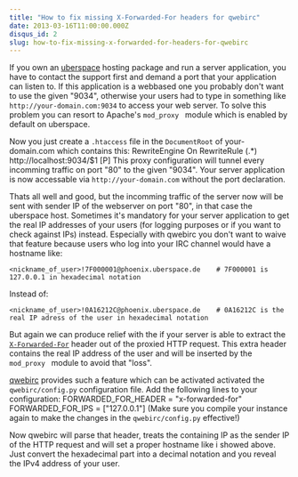 ```yaml
---
title: "How to fix missing X-Forwarded-For headers for qwebirc"
date: 2013-03-16T11:00:00.000Z
disqus_id: 2
slug: how-to-fix-missing-x-forwarded-for-headers-for-qwebirc
---
```


If you own an [uberspace](http://uberspace.de) hosting package and run a server application, you have to contact the support first and demand a port that your application can listen to. If this application is a webbased one you probably don't want to use the given "9034", otherwise your users had to type in something like `http://your-domain.com:9034` to access your web server. To solve this problem you can resort to Apache's `mod_proxy ` module which is enabled by default on uberspace.

Now you just create a `.htaccess` file in the `DocumentRoot` of your-domain.com which contains this:
    RewriteEngine On
    RewriteRule (.*) http://localhost:9034/$1 [P]
This proxy configuration will tunnel every incomming traffic on port "80" to the given "9034". Your server application is now accessable via `http://your-domain.com` without the port declaration.

Thats all well and good, but the incomming traffic of the server now will be sent with sender IP of the webserver on port "80", in that case the uberspace host. Sometimes it's mandatory for your server application to get the real IP addresses of your users (for logging purposes or if you want to check against IPs) instead. Especially with qwebirc you don't want to waive that feature because users who log into your IRC channel would have a hostname like:

    <nickname_of_user>!7F000001@phoenix.uberspace.de    # 7F000001 is 127.0.0.1 in hexadecimal notation

Instead of:

    <nickname_of_user>!0A16212C@phoenix.uberspace.de    # 0A16212C is the real IP adress of the user in hexadecimal notation

But again we can produce relief with the if your server is able to extract the [`X-Forwarded-For`](http://en.wikipedia.org/wiki/X-Forwarded-For) header out of the proxied HTTP request. This extra header contains the real IP address of the user and will be inserted by the `mod_proxy ` module to avoid that "loss".

[qwebirc](http://qwebirc.org/) provides such a feature which can be activated activated the `qwebirc/config.py` configuration file. Add the following lines to your configuration:
    FORWARDED_FOR_HEADER = "x-forwarded-for"
    FORWARDED_FOR_IPS = ["127.0.0.1"]
(Make sure you compile your instance again to make the changes in the `qwebirc/config.py` effective!)

Now qwebirc will parse that header, treats the containing IP as the sender IP of the HTTP request and will set a proper hostname like i showed above. Just convert the hexadecimal part into a decimal notation and you reveal the IPv4 address of your user.
